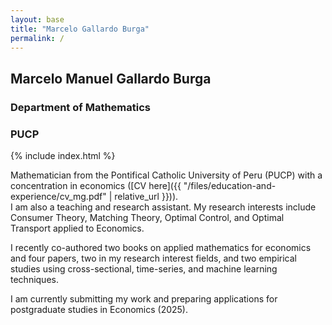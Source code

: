 ```yaml
---
layout: base
title: "Marcelo Gallardo Burga"
permalink: /
---
```


## Marcelo Manuel Gallardo Burga
### Department of Mathematics
### PUCP

{% include index.html %}

Mathematician from the Pontifical Catholic University of Peru (PUCP) with a concentration in economics ([CV here]({{ "/files/education-and-experience/cv_mg.pdf" | relative_url }})).  
I am also a teaching and research assistant. My research interests include Consumer Theory, Matching Theory, Optimal Control, and Optimal Transport applied to Economics.

I recently co-authored two books on applied mathematics for economics and four papers, two in my research interest fields, and two empirical studies using cross-sectional, time-series, and machine learning techniques.

I am currently submitting my work and preparing applications for postgraduate studies in Economics (2025).